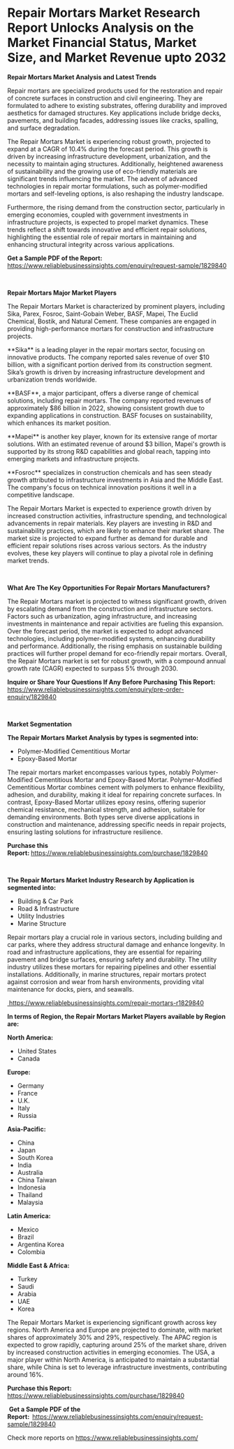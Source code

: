 <p><h1>Repair Mortars Market Research Report Unlocks Analysis on the Market Financial Status, Market Size, and Market Revenue upto 2032</h1></p><p><strong>Repair Mortars Market Analysis and Latest Trends</strong></p>
<p><p>Repair mortars are specialized products used for the restoration and repair of concrete surfaces in construction and civil engineering. They are formulated to adhere to existing substrates, offering durability and improved aesthetics for damaged structures. Key applications include bridge decks, pavements, and building facades, addressing issues like cracks, spalling, and surface degradation.</p><p>The Repair Mortars Market is experiencing robust growth, projected to expand at a CAGR of 10.4% during the forecast period. This growth is driven by increasing infrastructure development, urbanization, and the necessity to maintain aging structures. Additionally, heightened awareness of sustainability and the growing use of eco-friendly materials are significant trends influencing the market. The advent of advanced technologies in repair mortar formulations, such as polymer-modified mortars and self-leveling options, is also reshaping the industry landscape. </p><p>Furthermore, the rising demand from the construction sector, particularly in emerging economies, coupled with government investments in infrastructure projects, is expected to propel market dynamics. These trends reflect a shift towards innovative and efficient repair solutions, highlighting the essential role of repair mortars in maintaining and enhancing structural integrity across various applications.</p></p>
<p><strong>Get a Sample PDF of the Report:&nbsp;</strong> <a href="https://www.reliablebusinessinsights.com/enquiry/request-sample/1829840?utm_campaign=2242&utm_medium=2&utm_source=Github&utm_content=ia&utm_term=02042025&utm_id=repair-mortars">https://www.reliablebusinessinsights.com/enquiry/request-sample/1829840</a></p>
<p>&nbsp;</p>
<p><strong>Repair Mortars Major Market Players</strong></p>
<p><p>The Repair Mortars Market is characterized by prominent players, including Sika, Parex, Fosroc, Saint-Gobain Weber, BASF, Mapei, The Euclid Chemical, Bostik, and Natural Cement. These companies are engaged in providing high-performance mortars for construction and infrastructure projects.</p><p>**Sika** is a leading player in the repair mortars sector, focusing on innovative products. The company reported sales revenue of over $10 billion, with a significant portion derived from its construction segment. Sika’s growth is driven by increasing infrastructure development and urbanization trends worldwide.</p><p>**BASF**, a major participant, offers a diverse range of chemical solutions, including repair mortars. The company reported revenues of approximately $86 billion in 2022, showing consistent growth due to expanding applications in construction. BASF focuses on sustainability, which enhances its market position.</p><p>**Mapei** is another key player, known for its extensive range of mortar solutions. With an estimated revenue of around $3 billion, Mapei's growth is supported by its strong R&D capabilities and global reach, tapping into emerging markets and infrastructure projects.</p><p>**Fosroc** specializes in construction chemicals and has seen steady growth attributed to infrastructure investments in Asia and the Middle East. The company's focus on technical innovation positions it well in a competitive landscape.</p><p>The Repair Mortars Market is expected to experience growth driven by increased construction activities, infrastructure spending, and technological advancements in repair materials. Key players are investing in R&D and sustainability practices, which are likely to enhance their market share. The market size is projected to expand further as demand for durable and efficient repair solutions rises across various sectors. As the industry evolves, these key players will continue to play a pivotal role in defining market trends.</p></p>
<p>&nbsp;</p>
<p><strong>What Are The Key Opportunities For Repair Mortars Manufacturers?</strong></p>
<p><p>The Repair Mortars market is projected to witness significant growth, driven by escalating demand from the construction and infrastructure sectors. Factors such as urbanization, aging infrastructure, and increasing investments in maintenance and repair activities are fueling this expansion. Over the forecast period, the market is expected to adopt advanced technologies, including polymer-modified systems, enhancing durability and performance. Additionally, the rising emphasis on sustainable building practices will further propel demand for eco-friendly repair mortars. Overall, the Repair Mortars market is set for robust growth, with a compound annual growth rate (CAGR) expected to surpass 5% through 2030.</p></p>
<p><strong>Inquire or Share Your Questions If Any Before Purchasing This Report:</strong> <a href="https://www.reliablebusinessinsights.com/enquiry/pre-order-enquiry/1829840?utm_campaign=2242&utm_medium=2&utm_source=Github&utm_content=ia&utm_term=02042025&utm_id=repair-mortars">https://www.reliablebusinessinsights.com/enquiry/pre-order-enquiry/1829840</a></p>
<p>&nbsp;</p>
<p><strong>Market Segmentation</strong></p>
<p><strong>The Repair Mortars Market Analysis by types is segmented into:</strong></p>
<p><ul><li>Polymer-Modified Cementitious Mortar</li><li>Epoxy-Based Mortar</li></ul></p>
<p><p>The repair mortars market encompasses various types, notably Polymer-Modified Cementitious Mortar and Epoxy-Based Mortar. Polymer-Modified Cementitious Mortar combines cement with polymers to enhance flexibility, adhesion, and durability, making it ideal for repairing concrete surfaces. In contrast, Epoxy-Based Mortar utilizes epoxy resins, offering superior chemical resistance, mechanical strength, and adhesion, suitable for demanding environments. Both types serve diverse applications in construction and maintenance, addressing specific needs in repair projects, ensuring lasting solutions for infrastructure resilience.</p></p>
<p><strong>Purchase this Report:&nbsp;</strong><a href="https://www.reliablebusinessinsights.com/purchase/1829840?utm_campaign=2242&utm_medium=2&utm_source=Github&utm_content=ia&utm_term=02042025&utm_id=repair-mortars">https://www.reliablebusinessinsights.com/purchase/1829840</a></p>
<p>&nbsp;</p>
<p><strong>The Repair Mortars Market Industry Research by Application is segmented into:</strong></p>
<p><ul><li>Building & Car Park</li><li>Road & Infrastructure</li><li>Utility Industries</li><li>Marine Structure</li></ul></p>
<p><p>Repair mortars play a crucial role in various sectors, including building and car parks, where they address structural damage and enhance longevity. In road and infrastructure applications, they are essential for repairing pavement and bridge surfaces, ensuring safety and durability. The utility industry utilizes these mortars for repairing pipelines and other essential installations. Additionally, in marine structures, repair mortars protect against corrosion and wear from harsh environments, providing vital maintenance for docks, piers, and seawalls.</p></p>
<p><a href="https://www.reliablebusinessinsights.com/repair-mortars-r1829840?utm_campaign=2242&utm_medium=2&utm_source=Github&utm_content=ia&utm_term=02042025&utm_id=repair-mortars">&nbsp;https://www.reliablebusinessinsights.com/repair-mortars-r1829840</a></p>
<p><strong>In terms of Region, the Repair Mortars Market Players available by Region are:</strong></p>
<p>
    <p> <strong> North America: </strong>
        <ul>
            <li>United States</li>
            <li>Canada</li>
        </ul>
        </p> 
    <p> <strong> Europe: </strong>
        <ul>
            <li>Germany</li>
            <li>France</li>
            <li>U.K.</li>
            <li>Italy</li>
            <li>Russia</li>
        </ul>
        </p> 
    <p> <strong> Asia-Pacific: </strong>
        <ul>
            <li>China</li>
            <li>Japan</li>
            <li>South Korea</li>
            <li>India</li>
            <li>Australia</li>
            <li>China Taiwan</li>
            <li>Indonesia</li>
            <li>Thailand</li>
            <li>Malaysia</li>
        </ul>
        </p> 
    <p> <strong> Latin America: </strong>
        <ul>
            <li>Mexico</li>
            <li>Brazil</li>
            <li>Argentina Korea</li>
            <li>Colombia</li>
        </ul>
        </p> 
    <p> <strong> Middle East & Africa: </strong>
        <ul>
            <li>Turkey</li>
            <li>Saudi</li>
            <li>Arabia</li>
            <li>UAE</li>
            <li>Korea</li>
        </ul>
    </p>
    </p>
<p><p>The Repair Mortars Market is experiencing significant growth across key regions. North America and Europe are projected to dominate, with market shares of approximately 30% and 29%, respectively. The APAC region is expected to grow rapidly, capturing around 25% of the market share, driven by increased construction activities in emerging economies. The USA, a major player within North America, is anticipated to maintain a substantial share, while China is set to leverage infrastructure investments, contributing around 16%.</p></p>
<p><strong>Purchase this Report: </strong><a href="https://www.reliablebusinessinsights.com/purchase/1829840?utm_campaign=2242&utm_medium=2&utm_source=Github&utm_content=ia&utm_term=02042025&utm_id=repair-mortars">https://www.reliablebusinessinsights.com/purchase/1829840</a></p>
<p>&nbsp;<strong>Get a Sample PDF of the Report:&nbsp;&nbsp;</strong><a href="https://www.reliablebusinessinsights.com/enquiry/request-sample/1829840?utm_campaign=2242&utm_medium=2&utm_source=Github&utm_content=ia&utm_term=02042025&utm_id=repair-mortars">https://www.reliablebusinessinsights.com/enquiry/request-sample/1829840</a></p>
<p><strong></strong></p>
<p>Check more reports on <a href="https://www.reliablebusinessinsights.com/?utm_campaign=2242&utm_medium=2&utm_source=Github&utm_content=ia&utm_term=02042025&utm_id=repair-mortars">https://www.reliablebusinessinsights.com/</a></p>